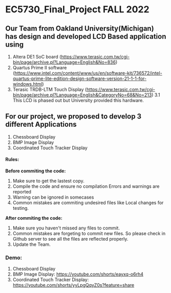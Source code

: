 # EC5730_Final_Project FALL 2022

## Our Team from Oakland University(Michigan) has design and developed LCD Based application using 
 1. Altera DE1 SoC board (https://www.terasic.com.tw/cgi-bin/page/archive.pl?Language=English&No=836)
 2. Quartus Prime II software (https://www.intel.com/content/www/us/en/software-kit/736572/intel-quartus-prime-lite-edition-design-software-version-21-1-1-for-windows.html) 
 3. Terasic TRDB-LTM Touch Display (https://www.terasic.com.tw/cgi-bin/page/archive.pl?Language=English&CategoryNo=68&No=213)
  3.1 This LCD is phased out but University provided this hardware.
 
## For our project, we proposed to develop 3 different Applications 
1.	Chessboard Display
2.	BMP Image Display 
3.	Coordinated Touch Tracker Display

#### Rules:
**Before commiting the code:**
1. Make sure to get the lastest copy.
2. Compile the code and ensure no compilation Errors and warnings are reported
3. Warning can be ignored in somecases
4. Common mistakes are commiting undesired files like Local changes for testing.

**After commiting the code:**
1. Make sure you haven't missed any files to commit.
2. Common mistakes are forgeting to commit new files. So please check in Github server to see all the files are reflected properly.
3. Update the Team.

### Demo:
1.	Chessboard Display
2.	BMP Image Display: https://youtube.com/shorts/eayxq-o6rh4
3.	Coordinated Touch Tracker Display: https://youtube.com/shorts/yyLpgQqyZ0s?feature=share
